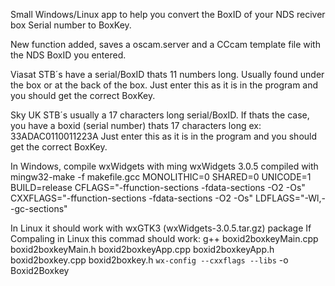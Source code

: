 Small Windows/Linux app to help you convert the BoxID of your NDS reciver box Serial number to BoxKey.

New function added, saves a oscam.server and a CCcam template file with the NDS BoxID you entered.

Viasat STB´s have a serial/BoxID thats 11 numbers long.
Usually found under the box or at the back of the box.
Just enter this as it is in the program and you should get the correct BoxKey.

Sky UK STB´s usually a 17 characters long serial/BoxID.
If thats the case, you have a boxid (serial number) thats 17 characters long ex: 33ADAC0110011223A
Just enter this as it is in the program and you should get the correct BoxKey.

In Windows, compile wxWidgets with ming
wxWidgets 3.0.5 compiled with
mingw32-make -f makefile.gcc MONOLITHIC=0 SHARED=0 UNICODE=1 BUILD=release CFLAGS="-ffunction-sections -fdata-sections -O2 -Os" CXXFLAGS="-ffunction-sections -fdata-sections -O2 -Os" LDFLAGS="-Wl,--gc-sections"

In Linux it should work with wxGTK3 (wxWidgets-3.0.5.tar.gz) package
If Compaling in Linux this commad should work:
g++ boxid2boxkeyMain.cpp boxid2boxkeyMain.h boxid2boxkeyApp.cpp boxid2boxkeyApp.h boxid2boxkey.cpp boxid2boxkey.h `wx-config --cxxflags --libs` -o Boxid2Boxkey

